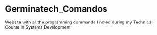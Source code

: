 # Germinatech_Comandos
Website with all the programming commands I noted during my Technical Course in Systems Development
